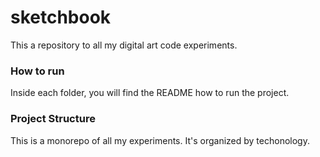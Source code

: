 # sketchbook
This a repository to all my digital art code experiments. 

### How to run
Inside each folder, you will find the README how to run the project.

### Project Structure
This is a monorepo of all my experiments. It's organized by techonology.
